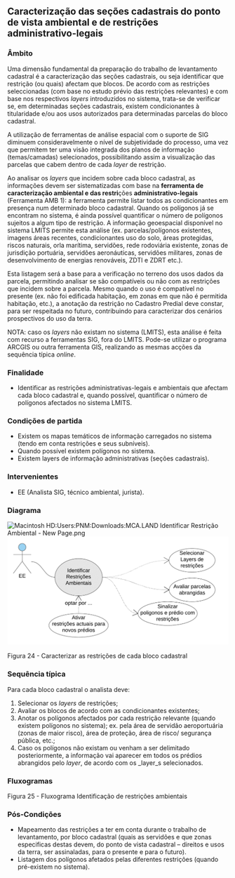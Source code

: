 ## Caracterização das seções cadastrais do ponto de vista ambiental e de restrições administrativo-legais

### Âmbito

Uma dimensão fundamental da preparação do trabalho de levantamento cadastral é a caracterização das seções cadastrais, ou seja identificar que restrição \(ou quais\) afectam que blocos. De acordo com as restrições seleccionadas \(com base no estudo prévio das restrições relevantes\) e com base nos respectivos _layers_ introduzidos no sistema, trata-se de verificar se, em determinadas seções cadastrais, existem condicionantes à titularidade e/ou aos usos autorizados para determinadas parcelas do bloco cadastral.

A utilização de ferramentas de análise espacial com o suporte de SIG diminuem consideravelmente o nível de subjetividade do processo, uma vez que permitem ter uma visão integrada dos planos de informação \(temas/camadas\) selecionados, possibilitando assim a visualização das parcelas que cabem dentro de cada _layer_ de restrição.

Ao analisar os _layers_ que incidem sobre cada bloco cadastral, as informações devem ser sistematizadas com base na **ferramenta de caracterização ambiental e das restri**ções **administrativo-legais** \(Ferramenta AMB 1\): a ferramenta permite listar todos as condicionantes em presença num determinado bloco cadastral. Quando os polígonos já se encontram no sistema, é ainda possível quantificar o número de polígonos sujeitos a algum tipo de restrição. A informação geoespacial disponível no sistema LMITS permite esta análise \(ex. parcelas/polígonos existentes, imagens áreas recentes, condicionantes uso do solo, áreas protegidas, riscos naturais, orla marítima, servidões, rede rodoviária existente, zonas de jurisdição portuária, servidões aeronáuticas, servidões militares, zonas de desenvolvimento de energias renováveis, ZDTI e ZDRT etc.\).

Esta listagem será a base para a verificação no terreno dos usos dados da parcela, permitindo analisar se são compatíveis ou não com as restrições que incidem sobre a parcela. Mesmo quando o uso é compatível no presente \(ex. não foi edificada habitação, em zonas em que não é permitida habitação, etc.\), a anotação da restrição no Cadastro Predial deve constar, para ser respeitada no futuro, contribuindo para caracterizar dos cenários prospectivos do uso da terra.

NOTA: caso os _layers_ não existam no sistema \(LMITS\), esta análise é feita com recurso a ferramentas SIG, fora do LMITS. Pode-se utilizar o programa ARCGIS ou outra ferramenta GIS, realizando as mesmas acções da sequência típica _online_.

### Finalidade

* Identificar as restrições administrativas-legais e ambientais que afectam cada bloco cadastral e, quando possível, quantificar o número de polígonos afectados no sistema LMITS.

### Condições de partida

* Existem os mapas temáticos de informação carregados no sistema \(tendo em conta restrições e seus subníveis\).
* Quando possível existem polígonos no sistema.
* Existem layers de informação administrativas \(seções cadastrais\).

### Intervenientes

* EE \(Analista SIG, técnico ambiental, jurista\).

### Diagrama

![Macintosh HD:Users:PNM:Downloads:MCA.LAND Identificar Restrição Ambiental - New Page.png](../assets/macintosh_hduserspnmdownloadsmc.png)![](/assets/24.png)

Figura 24 - Caracterizar as restrições de cada bloco cadastral

### Sequência típica

Para cada bloco cadastral o analista deve:

1. Selecionar os _layers_ de restrições;
2. Avaliar os blocos de acordo com as condicionantes existentes;
3. Anotar os polígonos afectados por cada restrição relevante \(quando existem polígonos no sistema\); ex. pela área de servidão aeroportuária \(zonas de maior risco\), área de proteção, área de risco/ segurança pública, etc.;
4. Caso os polígonos não existam ou venham a ser delimitado posteriormente, a informação vai aparecer em todos os prédios abrangidos pelo _layer_, de acordo com os \_layer\_s selecionados.

### Fluxogramas

Figura 25 - Fluxograma Identificação de restrições ambientais

### Pós-Condições

* Mapeamento das restrições a ter em conta durante o trabalho de levantamento, por bloco cadastral \(quais as servidões e que zonas especificas destas devem, do ponto de vista cadastral – direitos e usos da terra, ser assinaladas, para o presente e para o futuro\).
* Listagem dos polígonos afetados pelas diferentes restrições \(quando pré-existem no sistema\).




